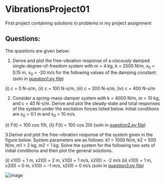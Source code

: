 # VibrationsProject01
First project containing solutions to problems in my project assignment
## Questions:
The questions are given below:

1. Derive and plot the free-vibration response of a viscously damped single-degree-of-freedom
system with m = 4 kg, k = 2500 N/m, x<sub>0</sub> = 0.15 m, v<sub>0</sub> = -20 m/s for the following values of
the damping constant: (soln in [question1.py file](./question1.py))

(i) c = 0 N-s/m, (ii) c = 100 N-s/m, (iii) c = 200 N-s/m, (iv) c = 400 N-s/m


2. Consider a spring-mass-damper system with k = 4000 N/m, m = 10 kg, and c = 40 N-s/m.
Derive and plot the steady-state and total responses of the system under the excitation forces
listed below. Initial conditions are x<sub>0</sub> = 0.1 m and  ̇x<sub>0</sub> = 10 m/s.

(i) F(t) = 100 cos 10t, (ii) F(t) = 100 cos 20t
(soln in [question2.py file](./question2.py))


3.Derive and plot the free-vibration response of the system given in the figure below. System
parameters are as follows: k1 = 1000 N/m, k2 = 500 N/m, m1 = 2 kg, m2 = 1 kg. Solve the
system for the following two sets of initial conditions and then plot the general solutions.

(i) x1(0) = 1 m, x2(0) = 2 m,  ̇x1(0) = 1 m/s,  ̇x2(0) = -2 m/s
(ii) x1(0) = 1 m, x2(0) = 0 m,  ̇x1(0) = -1 m/s,  ̇x2(0) = 0 m/s
(soln in [question3.py file](./question3.py))

![image](https://user-images.githubusercontent.com/109093822/230718448-f3d64784-9da5-44a0-be57-67a107b8f8cf.png)
